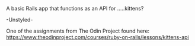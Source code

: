 A basic Rails app that functions as an API for .....kittens?

-Unstyled-

One of the assignments from The Odin Project found here:
https://www.theodinproject.com/courses/ruby-on-rails/lessons/kittens-api